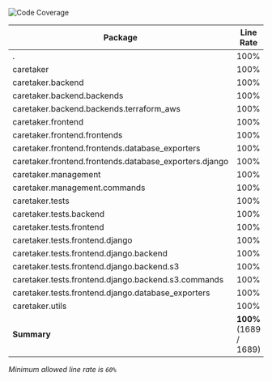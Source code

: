 ![Code Coverage](https://img.shields.io/badge/Code%20Coverage-100%25-success?style=flat)

Package | Line Rate | Branch Rate | Health
-------- | --------- | ----------- | ------
. | 100% | 100% | ✔
caretaker | 100% | 100% | ✔
caretaker.backend | 100% | 100% | ✔
caretaker.backend.backends | 100% | 100% | ✔
caretaker.backend.backends.terraform_aws | 100% | 100% | ✔
caretaker.frontend | 100% | 100% | ✔
caretaker.frontend.frontends | 100% | 100% | ✔
caretaker.frontend.frontends.database_exporters | 100% | 100% | ✔
caretaker.frontend.frontends.database_exporters.django | 100% | 100% | ✔
caretaker.management | 100% | 100% | ✔
caretaker.management.commands | 100% | 100% | ✔
caretaker.tests | 100% | 100% | ✔
caretaker.tests.backend | 100% | 100% | ✔
caretaker.tests.frontend | 100% | 100% | ✔
caretaker.tests.frontend.django | 100% | 100% | ✔
caretaker.tests.frontend.django.backend | 100% | 100% | ✔
caretaker.tests.frontend.django.backend.s3 | 100% | 100% | ✔
caretaker.tests.frontend.django.backend.s3.commands | 100% | 100% | ✔
caretaker.tests.frontend.django.database_exporters | 100% | 100% | ✔
caretaker.utils | 100% | 100% | ✔
**Summary** | **100%** (1689 / 1689) | **100%** (371 / 371) | ✔

_Minimum allowed line rate is `60%`_
